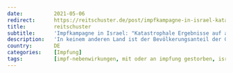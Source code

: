 ```yaml
---
date:          2021-05-06
redirect:      https://reitschuster.de/post/impfkampagne-in-israel-katastrophale-ergebnisse-auf-allen-ebenen/
title:         reitschuster
subtitle:      'Impfkampagne in Israel: "Katastrophale Ergebnisse auf allen Ebenen"'
description:   'In keinem anderen Land ist der Bevölkerungsanteil der Geimpften so hoch wie in Israel. Nun kam ein Gremium aus führenden israelischen Gesundheitsexperten zu einem erschreckenden Befund: "Es hat noch nie einen Impfstoff gegeben, der so viele Menschen geschädigt hat."'
country:       DE
categories:    [Impfung]
tags:          [impf-nebenwirkungen, mit oder an impfung gestorben, israel, biontech]
---
```

